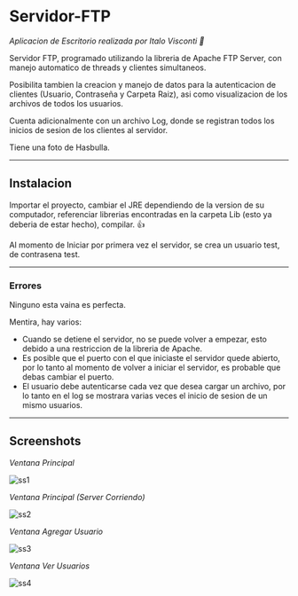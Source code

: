 # Servidor-FTP

*Aplicacion de Escritorio realizada por Italo Visconti 💯* 

Servidor FTP, programado utilizando la libreria de Apache FTP Server, con manejo automatico de threads y clientes simultaneos.

Posibilita tambien la creacion y manejo de datos para la autenticacion de clientes (Usuario, Contraseña y Carpeta Raiz), asi como visualizacion de los archivos de todos los usuarios.

Cuenta adicionalmente con un archivo Log, donde se registran todos los inicios de sesion de los clientes al servidor.

Tiene una foto de Hasbulla.

---
## Instalacion

Importar el proyecto, cambiar el JRE dependiendo de la version de su computador, referenciar librerias encontradas en la carpeta Lib (esto ya deberia de estar hecho), compilar. 👍

Al momento de Iniciar por primera vez el servidor, se crea un usuario test, de contrasena test.

---
### Errores
Ninguno esta vaina es perfecta.

Mentira, hay varios:
- Cuando se detiene el servidor, no se puede volver a empezar, esto debido a una restriccion de la libreria de Apache.
- Es posible que el puerto con el que iniciaste el servidor quede abierto, por lo tanto al momento de volver a iniciar el servidor, es probable que debas cambiar el puerto. 
- El usuario debe autenticarse cada vez que desea cargar un archivo, por lo tanto en el log se mostrara varias veces el inicio de sesion de un mismo usuarios.

---
## Screenshots

*Ventana Principal*

![ss1](https://user-images.githubusercontent.com/108308939/221065369-5ad47733-40b5-45ba-831b-1753b186b4ea.png)

*Ventana Principal (Server Corriendo)*

![ss2](https://user-images.githubusercontent.com/108308939/221065420-a6b31257-d818-43b2-98e6-8a1cb152b76e.png)

*Ventana Agregar Usuario*

![ss3](https://user-images.githubusercontent.com/108308939/221065440-bf7438a8-8966-41ba-ae87-a18a6b243995.png)

*Ventana Ver Usuarios*

![ss4](https://user-images.githubusercontent.com/108308939/221065452-e571e5b0-7dec-4ec0-bae7-6de218d8297c.png)
